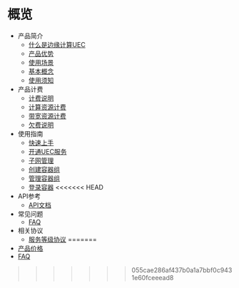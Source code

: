 # 概览

* 产品简介
  * [什么是边缘计算UEC](/uedn-docker/introduction/intro_uec)
  * [产品优势](/uedn-docker/introduction/youshi)
  * [使用场景](/uedn-docker/introduction/application)
  * [基本概念](/uedn-docker/introduction/intro)
  * [使用须知](/uedn-docker/introduction/notice)
* 产品计费
  * [计费说明](/uedn-docker/billing_instructions/billing_info)
  * [计算资源计费](/uedn-docker/billing_instructions/billing_compute)
  * [带宽资源计费](/uedn-docker/billing_instructions/billing_net)
  * [欠费说明](/uedn-docker/billing_instructions/billing_fee)
* 使用指南
  * [快速上手](/uedn-docker/guide/intro)
  * [开通UEC服务](/uedn-docker/guide/open)
  * [子网管理](/uedn-docker/guide/subnet)
  * [创建容器组](/uedn-docker/guide/creatr)
  * [管理容器组](/uedn-docker/guide/guanli)
  * [登录容器](/uedn-docker/guide/denglu)
<<<<<<< HEAD
* API参考
  * [API文档](/uedn-docker/jianjie/intro)
* 常见问题
  * [FAQ](/uedn-docker/question)   
* 相关协议
  * [服务等级协议](/uedn-docker/protocol/protocol)
=======
* [产品价格](/uedn-docker/price)
* [FAQ](/uedn-docker/FAQ)   

>>>>>>> 055cae286af437b0a1a7bbf0c9431e60fceeead8
